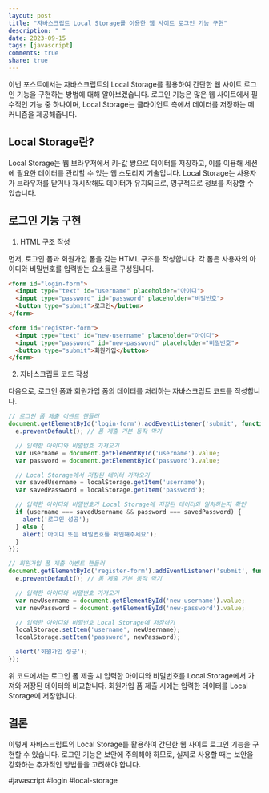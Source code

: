 ```yaml
---
layout: post
title: "자바스크립트 Local Storage를 이용한 웹 사이트 로그인 기능 구현"
description: " "
date: 2023-09-15
tags: [javascript]
comments: true
share: true
---
```


이번 포스트에서는 자바스크립트의 Local Storage를 활용하여 간단한 웹 사이트 로그인 기능을 구현하는 방법에 대해 알아보겠습니다. 로그인 기능은 많은 웹 사이트에서 필수적인 기능 중 하나이며, Local Storage는 클라이언트 측에서 데이터를 저장하는 메커니즘을 제공해줍니다.

## Local Storage란?

Local Storage는 웹 브라우저에서 키-값 쌍으로 데이터를 저장하고, 이를 이용해 세션에 필요한 데이터를 관리할 수 있는 웹 스토리지 기술입니다. Local Storage는 사용자가 브라우저를 닫거나 재시작해도 데이터가 유지되므로, 영구적으로 정보를 저장할 수 있습니다.

## 로그인 기능 구현

1. HTML 구조 작성

먼저, 로그인 폼과 회원가입 폼을 갖는 HTML 구조를 작성합니다. 각 폼은 사용자의 아이디와 비밀번호를 입력받는 요소들로 구성됩니다.

```html
<form id="login-form">
  <input type="text" id="username" placeholder="아이디">
  <input type="password" id="password" placeholder="비밀번호">
  <button type="submit">로그인</button>
</form>

<form id="register-form">
  <input type="text" id="new-username" placeholder="아이디">
  <input type="password" id="new-password" placeholder="비밀번호">
  <button type="submit">회원가입</button>
</form>
```

2. 자바스크립트 코드 작성

다음으로, 로그인 폼과 회원가입 폼의 데이터를 처리하는 자바스크립트 코드를 작성합니다. 

```javascript
// 로그인 폼 제출 이벤트 핸들러
document.getElementById('login-form').addEventListener('submit', function(e) {
  e.preventDefault(); // 폼 제출 기본 동작 막기

  // 입력한 아이디와 비밀번호 가져오기
  var username = document.getElementById('username').value;
  var password = document.getElementById('password').value;

  // Local Storage에서 저장된 데이터 가져오기
  var savedUsername = localStorage.getItem('username');
  var savedPassword = localStorage.getItem('password');

  // 입력한 아이디와 비밀번호가 Local Storage에 저장된 데이터와 일치하는지 확인
  if (username === savedUsername && password === savedPassword) {
    alert('로그인 성공');
  } else {
    alert('아이디 또는 비밀번호를 확인해주세요');
  }
});

// 회원가입 폼 제출 이벤트 핸들러
document.getElementById('register-form').addEventListener('submit', function(e) {
  e.preventDefault(); // 폼 제출 기본 동작 막기

  // 입력한 아이디와 비밀번호 가져오기
  var newUsername = document.getElementById('new-username').value;
  var newPassword = document.getElementById('new-password').value;

  // 입력한 아이디와 비밀번호 Local Storage에 저장하기
  localStorage.setItem('username', newUsername);
  localStorage.setItem('password', newPassword);

  alert('회원가입 성공');
});
```

위 코드에서는 로그인 폼 제출 시 입력한 아이디와 비밀번호를 Local Storage에서 가져와 저장된 데이터와 비교합니다. 회원가입 폼 제출 시에는 입력한 데이터를 Local Storage에 저장합니다.

## 결론

이렇게 자바스크립트의 Local Storage를 활용하여 간단한 웹 사이트 로그인 기능을 구현할 수 있습니다. 로그인 기능은 보안에 주의해야 하므로, 실제로 사용할 때는 보안을 강화하는 추가적인 방법들을 고려해야 합니다.

#javascript #login #local-storage